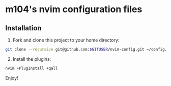 # m104's nvim configuration files

## Installation

1. Fork and clone this project to your home directory:

```sh
git clone --recursive git@github.com:$GITUSER/nvim-config.git ~/config/nvim
```

2. Install the plugins:

```sh
nvim +PlugInstall +qall
```

Enjoy!
